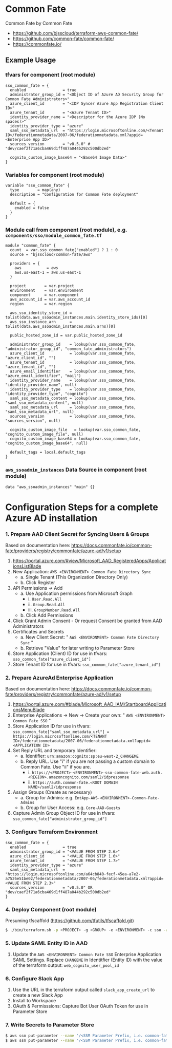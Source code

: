 Common Fate
===========

Common Fate by Common Fate

* https://github.com/bjsscloud/terraform-aws-common-fate/
* https://github.com/common-fate/common-fate/
* https://commonfate.io/

Example Usage
-------------

### tfvars for component (root module)

```hcl
sso_common_fate = {
  enabled                = true
  administrator_group_id = "<Object ID of Azure AD Security Group for Common Fate Administrators>"
  azure_client_id        = "<IDP Syncer Azure App Registration Client ID>"
  azure_tenant_id        = "<Azure Tenant ID>"
  identity_provider_name = "<Descriptor for the Azure IDP (No spaces)>"
  identity_provider_type = "azure"
  saml_sso_metadata_url  = "https://login.microsoftonline.com/<Tenant ID>/federationmetadata/2007-06/federationmetadata.xml?appid=<Enterprise App ID>"
  sources_version        = "v0.5.0" # "dev/caef2f71a6cba469d1ff487a044b292c500db2ed"

  cognito_custom_image_base64 = "<Base64 Image Data>"
}
```

### Variables for component (root module)

```hcl
variable "sso_common_fate" {
  type        = map(any)
  description = "Configuration for Common Fate deployment"

  default = {
    enabled = false
  }
}
```

### Module call from component (root module), e.g. `components/sso/module_common_fate.tf`

```hcl
module "common_fate" {
  count  = var.sso_common_fate["enabled"] ? 1 : 0
  source = "bjsscloud/common-fate/aws"

  providers = {
    aws           = aws
    aws.us-east-1 = aws.us-east-1
  }

  project        = var.project
  environment    = var.environment
  component      = var.component
  aws_account_id = var.aws_account_id
  region         = var.region

  aws_sso_identity_store_id = tolist(data.aws_ssoadmin_instances.main.identity_store_ids)[0]
  aws_sso_instance_arn      = tolist(data.aws_ssoadmin_instances.main.arns)[0]

  public_hosted_zone_id = var.public_hosted_zone_id

  administrator_group_id    = lookup(var.sso_common_fate, "administrator_group_id", "common_fate_administrators")
  azure_client_id           = lookup(var.sso_common_fate, "azure_client_id", "")
  azure_tenant_id           = lookup(var.sso_common_fate, "azure_tenant_id", "")
  azure_email_identifier    = lookup(var.sso_common_fate, "azure_email_identifier", "mail")
  identity_provider_name    = lookup(var.sso_common_fate, "identity_provider_name", null)
  identity_provider_type    = lookup(var.sso_common_fate, "identity_provider_type", "cognito")
  saml_sso_metadata_content = lookup(var.sso_common_fate, "saml_sso_metadata_content", null)
  saml_sso_metadata_url     = lookup(var.sso_common_fate, "saml_sso_metadata_url", null)
  sources_version           = lookup(var.sso_common_fate, "sources_version", null)

  cognito_custom_image_file   = lookup(var.sso_common_fate, "cognito_custom_image_file", null)
  cognito_custom_image_base64 = lookup(var.sso_common_fate, "cognito_custom_image_base64", null)

  default_tags = local.default_tags
}
```

### `aws_ssoadmin_instances` Data Source in component (root module)

```hcl
data "aws_ssoadmin_instances" "main" {}
```

Configuration Steps for a complete Azure AD installation
========================================================

### 1. Prepare AAD Client Secret for Syncing Users & Groups

Based on documentation here: https://docs.commonfate.io/common-fate/providers/registry/commonfate/azure-ad/v1/setup

  1. https://portal.azure.com/#view/Microsoft_AAD_RegisteredApps/ApplicationsListBlade
  2. New Application: `AWS <ENVIRONMENT> Common Fate Directory Sync`
     * a. Single Tenant (This Organization Directory Only)
     * b. Click Register
  3. API Permissions → Add
     * a. Use Application permissions from Microsoft Graph
          - i. `User.Read.All`
          - ii. `Group.Read.All`
          - iii. `GroupMember.Read.All`
     * b. Click Add Permissions
  4. Click Grant Admin Consent - Or request Consent be granted from AAD Administrators
  5. Certificates and Secrets
     * a. New Client Secret: " `AWS <ENVIRONMENT> Common Fate Directory Sync` "
     * b. Retrieve "Value" for later writing to Parameter Store
  6. Store Application (Client) ID for use in tfvars: `sso_common_fate["azure_client_id"]`
  7. Store Tenant ID for use in tfvars: `sso_common_fate["azure_tenant_id"]`

### 2. Prepare AzureAd Enterprise Application

Based on documentation here: https://docs.commonfate.io/common-fate/providers/registry/commonfate/azure-ad/v1/setup

  1. https://portal.azure.com/#blade/Microsoft_AAD_IAM/StartboardApplicationsMenuBlade
  2. Enterprise Applications → New → Create your own: " `AWS <ENVIRONMENT> Common Fate SSO` "
  3. Store Application ID for use in tfvars: `sso_common_fate["saml_sso_metadata_url"] = https://login.microsoftonline.com/<TENANT ID>/federationmetadata/2007-06/federationmetadata.xml?appid=<APPLICATION ID>`
  4. Set Reply URL and temporary Identifier:
     * a. Identifier: `urn:amazon:cognito:sp:eu-west-2_CHANGEME`
     * b. Reply URL.  Use  "i" if you are not passing a custom domain to Common Fate. Use "ii" if you are.
          - i. `https://<PROJECT>-<ENVIRONMENT>-sso-common-fate-web.auth.<REGION>.amazoncognito.com/saml2/idpresponse`
          - ii. `https://auth.common-fate.<ROOT DOMAIN NAME>/saml2/idpresponse`
  5. Assign Groups (Create as necessary)
     * a. Group for Admins: e.g. `EntApp-AWS-<ENVIRONMENT>-Common-Fate-Admins`
     * b. Group for User Access: e.g. `Core-AAD-Guests`
  6. Capture Admin Group Object ID for use in tfvars: `sso_common_fate["administrator_group_id"]`

### 3. Configure Terraform Environment

```hcl
sso_common_fate = {
  enabled                = true
  administrator_group_id = "<VALUE FROM STEP 2.6>"
  azure_client_id        = "<VALUE FROM STEP 1.6>"
  azure_tenant_id        = "<VALUE FROM STEP 1.7>"
  identity_provider_type = "azure"
  saml_sso_metadata_url  = "https://login.microsoftonline.com/a64cb840-fecf-45ea-a7e2-a7526e51be02/federationmetadata/2007-06/federationmetadata.xml?appid=<VALUE FROM STEP 2.3>"
  sources_version        = "v0.5.0" OR "dev/caef2f71a6cba469d1ff487a044b292c500db2ed"
}
```

### 4. Deploy Component (root module)

Presuming tfscaffold (https://github.com/tfutils/tfscaffold.git)

```bash
$ ./bin/terraform.sh -p <PROJECT> -g <GROUP> -e <ENVIRONMENT> -c sso -a apply
```

### 5. Update SAML Entity ID in AAD

  1. Update the `AWS <ENVIRONMENT> Common Fate SSO` Enterprise Application SAML Settings. Replace `CHANGEME` in Identitfier (Entity ID) with the value of the terraform output: `web_cognito_user_pool_id`

### 6. Configure Slack App

  1. Use the URL in the terraform output called `slack_app_create_url` to create a new Slack App
  2. Install to Workspace
  3. OAuth & Permisssions: Capture Bot User OAuth Token for use in Parameter Store

### 7. Write Secrets to Parameter Store

```bash
$ aws ssm put-parameter --name '/<SSM Parameter Prefix, i.e. common-fate>/secrets/identity/token' --value '<VALUE FROM STEP 1.5.b>' --type SecureString --overwrite
$ aws ssm put-parameter --name '/<SSM Parameter Prefix, i.e. common-fate>/secrets/notifications/slack/token' --value '<VALUE FROM STEP 6.3>' --type SecureString --overwrite
```
